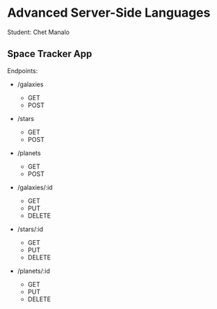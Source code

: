 # Advanced Server-Side Languages
Student: Chet Manalo

## Space Tracker App

Endpoints:

- /galaxies
  - GET
  - POST
- /stars
  - GET
  - POST
- /planets
  - GET
  - POST

- /galaxies/:id
  - GET
  - PUT
  - DELETE
- /stars/:id
  - GET
  - PUT
  - DELETE
- /planets/:id
  - GET
  - PUT
  - DELETE
